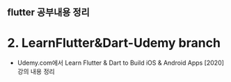 ## flutter 공부내용 정리

# 2. LearnFlutter&Dart-Udemy branch

- Udemy.com에서 Learn Flutter & Dart to Build iOS & Android Apps [2020]강의 내용 정리 


